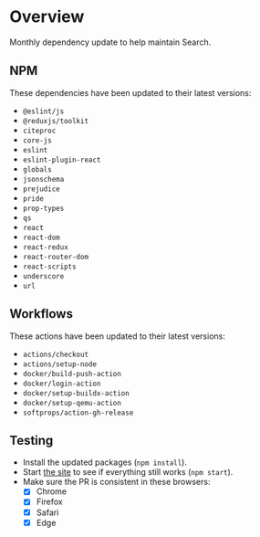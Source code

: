# Overview
Monthly dependency update to help maintain Search.

## NPM
These dependencies have been updated to their latest versions:
- `@eslint/js`
- `@reduxjs/toolkit`
- `citeproc`
- `core-js`
- `eslint`
- `eslint-plugin-react`
- `globals`
- `jsonschema`
- `prejudice`
- `pride`
- `prop-types`
- `qs`
- `react`
- `react-dom`
- `react-redux`
- `react-router-dom`
- `react-scripts`
- `underscore`
- `url`

## Workflows
These actions have been updated to their latest versions:
- `actions/checkout`
- `actions/setup-node`
- `docker/build-push-action`
- `docker/login-action`
- `docker/setup-buildx-action`
- `docker/setup-qemu-action`
- `softprops/action-gh-release`

## Testing
- Install the updated packages (`npm install`).
- Start [the site](http://localhost:3000/everything) to see if everything still works (`npm start`).
- Make sure the PR is consistent in these browsers:
  - [x] Chrome
  - [x] Firefox
  - [x] Safari
  - [x] Edge
